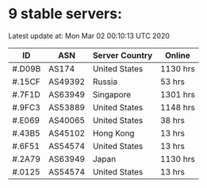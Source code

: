 # 9 stable servers:

Latest update at: Mon Mar 02 00:10:13 UTC 2020

| ID | ASN | Server Country | Online |
| -- | --- | -------------- | ------ |
| #.D09B | AS174 | United States | 1130 hrs |
| #.15CF | AS49392 | Russia | 53 hrs |
| #.7F1D | AS63949 | Singapore | 1301 hrs |
| #.9FC3 | AS53889 | United States | 1148 hrs |
| #.E069 | AS40065 | United States | 38 hrs |
| #.43B5 | AS45102 | Hong Kong | 13 hrs |
| #.6F51 | AS54574 | United States | 13 hrs |
| #.2A79 | AS63949 | Japan | 1130 hrs |
| #.0125 | AS54574 | United States | 13 hrs |

